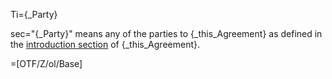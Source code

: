 Ti={_Party}

sec="{_Party}" means any of the parties to {_this_Agreement} as defined in the <a href="#Among.Def.sec" class="xref">introduction section</a> of {_this_Agreement}.

=[OTF/Z/ol/Base]